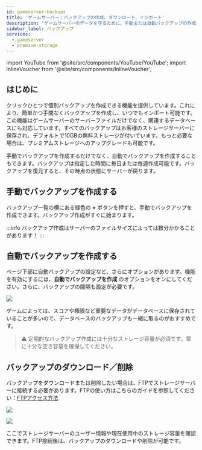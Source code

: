 ```yaml
---
id: gameserver-backups
title: 'ゲームサーバー：バックアップの作成、ダウンロード、インポート'
description: "ゲームサーバーのデータを守るために、手動または自動バックアップの作成と復元を簡単に行う方法をチェック → 今すぐ詳しく見る"
sidebar_label: バックアップ
services:
  - gameserver
  - premium-storage
---
```


import YouTube from '@site/src/components/YouTube/YouTube';
import InlineVoucher from '@site/src/components/InlineVoucher';

## はじめに
クリックひとつで個別バックアップを作成できる機能を提供しています。これにより、簡単かつ手間なくバックアップを作成し、いつでもインポート可能です。この機能はゲームサーバーのサーバーファイルだけでなく、関連するデータベースにも対応しています。すべてのバックアップはお客様のストレージサーバーに保存され、デフォルトで10GBの無料ストレージが付いています。もっと必要な場合は、プレミアムストレージへのアップグレードも可能です。

手動でバックアップを作成するだけでなく、自動でバックアップを作成することもできます。バックアップは指定した時間に毎日または毎週作成可能です。バックアップを復元すると、その時点の状態にサーバーが戻ります。

<YouTube videoId="yUDAcfyDELc" imageSrc="https://screensaver01.zap-hosting.com/index.php/s/CTWHD2Lq4QqFWQw/preview" title="サーバーのバックアップ作成方法！" description="実際に動いているところを見ると理解しやすい？そんなあなたにピッタリ！忙しい時も、じっくり情報を吸収したい時も、この動画でわかりやすく解説します！"/>

<InlineVoucher />

## 手動でバックアップを作成する

バックアップ一覧の横にある緑色の **+** ボタンを押すと、手動でバックアップを作成できます。バックアップ作成がすぐに始まります。

:::info
バックアップ作成はサーバーのファイルサイズによっては数分かかることがあります！
:::

## 自動でバックアップを作成する

ページ下部に自動バックアップの設定など、さらにオプションがあります。機能を有効にするには、**自動でバックアップを作成** のオプションをオンにしてください。さらに、バックアップの間隔も設定が必要です。

![](https://screensaver01.zap-hosting.com/index.php/s/gB9n6JspdNW73bj/preview)

ゲームによっては、スコアや権限など重要なデータがデータベースに保存されていることが多いので、データベースのバックアップも一緒に取るのがおすすめです。

>⚠️ 定期的なバックアップ作成には十分なストレージ容量が必須です。常に十分な空き容量を確保してください。 

## バックアップのダウンロード／削除

バックアップをダウンロードまたは削除したい場合は、FTPでストレージサーバーに接続する必要があります。FTPの使い方はこちらのガイドを参照してください：[FTPアクセス方法](gameserver-ftpaccess.md)

![](https://screensaver01.zap-hosting.com/index.php/s/tfJoBpaELEPKMij/preview)

![](https://screensaver01.zap-hosting.com/index.php/s/q3E8XTX8gRQoasY/preview)

ここでストレージサーバーのユーザー情報や現在使用中のストレージ容量を確認できます。FTP接続後は、バックアップのダウンロードや削除が可能です。

<InlineVoucher />